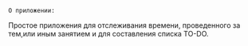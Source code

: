     О приложении:

  Простое приложения для отслеживания времени, проведенного за тем,или иным занятием и для составления списка TO-DO.

